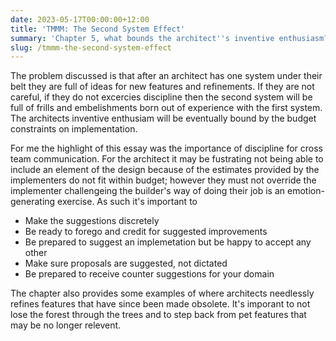 ```yaml
---
date: 2023-05-17T00:00:00+12:00
title: 'TMMM: The Second System Effect'
summary: 'Chapter 5, what bounds the architect''s inventive enthusiasm?'
slug: /tmmm-the-second-system-effect
---
```


The problem discussed is that after an architect has one system under their belt they are full of ideas for new features and refinements. If they are not careful, if they do not excercies discipline then the second system will be full of frills and embelishments born out of experience with the first system. The architects inventive enthusiam will be eventually bound by the budget constraints on implementation.

For me the highlight of this essay was the importance of discipline for cross team communication. For the architect it may be fustrating not being able to include an element of the design because of the estimates provided by the implementers do not fit within budget; however they must not override the implementer challengeing the builder's way of doing their job is an emotion-generating exercise. As such it's important to

* Make the suggestions discretely
* Be ready to forego and credit for suggested improvements
* Be prepared to suggest an implemetation but be happy to accept any other
* Make sure proposals are suggested, not dictated
* Be prepared to receive counter suggestions for your domain

The chapter also provides some examples of where architects needlessly refines features that have since been made obsolete. It's imporant to not lose the forest through the trees and to step back from pet features that may be no longer relevent.